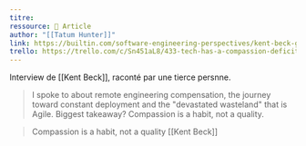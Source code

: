 ```yaml
---
titre: 
ressource: 📰 Article
author: "[[Tatum Hunter]]"
link: https://builtin.com/software-engineering-perspectives/kent-beck-geeks-gusto-globalization
trello: https://trello.com/c/Sn451aL8/433-tech-has-a-compassion-deficit-kentbeck
---
```

Interview de [[Kent Beck]], raconté par une tierce persnne.

> I spoke to about remote engineering compensation, the journey toward constant deployment and the "devastated wasteland" that is Agile. Biggest takeaway? Compassion is a habit, not a quality.

> Compassion is a habit, not a quality
> [[Kent Beck]]